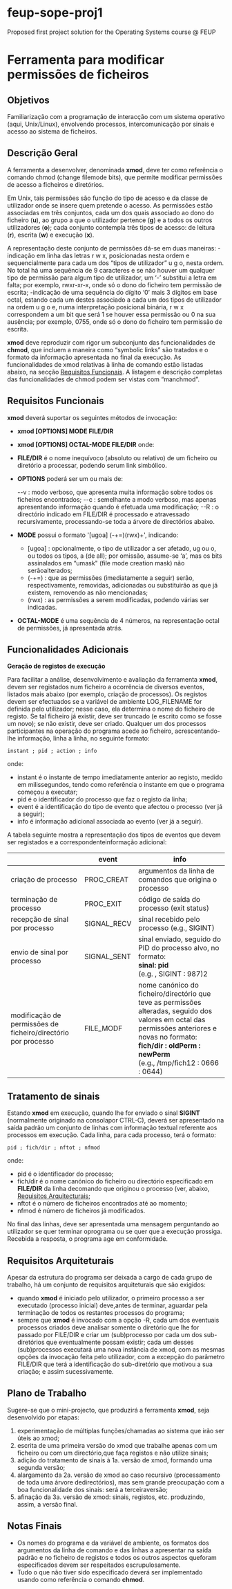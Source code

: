 # feup-sope-proj1
Proposed first project solution for the Operating Systems course @ FEUP 

# Ferramenta para modificar permissões de ficheiros

## Objetivos

Familiarização com a programação de interacção com um sistema operativo (aqui, Unix/Linux), envolvendo processos, intercomunicação por sinais e acesso ao sistema de ficheiros.

## Descrição Geral

A ferramenta a desenvolver, denominada  **xmod**,  deve ter como referência o comando  chmod  (change filemode bits), que permite modificar permissões de acesso a ficheiros e diretórios.

Em Unix, tais permissões são função do tipo de acesso e da classe de utilizador onde se insere quem pretende o acesso. As permissões estão associadas em  três conjuntos, cada um dos quais associado ao dono do ficheiro (**u**), ao grupo a que o utilizador pertence (**g**) e a todos os outros utilizadores   (**o**);   cada   conjunto   contempla   três   tipos   de   acesso:   de   leitura   (**r**),   escrita   (**w**) e execução (**x**).

A representação deste conjunto de permissões dá-se em duas maneiras:
    -indicação em linha das letras r w x, posicionadas nesta ordem e sequencialmente para cada um dos “tipos de utilizador” u g o, nesta ordem. No total há uma sequência de 9 caracteres e se não houver um qualquer tipo de permissão para algum tipo de utilizador, um ‘-’ substitui a letra em falta; por exemplo, rwxr-xr-x, onde só o dono do ficheiro tem permissão de escrita;
    -indicação de uma sequência do dígito ‘0’ mais 3 dígitos em base octal, estando cada um destes     associado   a   cada   um   dos   tipos   de   utilizador   na   ordem  u g  o  e,   numa interpretação posicional binária,  r w x  correspondem a um bit que será  1  se houver essa permissão ou 0 na sua ausência; por exemplo, 0755, onde só o dono do ficheiro tem permissão de escrita.
  
**xmod**  deve reproduzir com rigor um subconjunto das funcionalidades de  **chmod**, que incluem a maneira como “symbolic links” são tratados e o formato da informação apresentada no final da execução. As   funcionalidades   de  xmod  relativas   à   linha   de   comando   estão   listadas   abaixo,   na   secção [Requisitos Funcionais](#requisitos-funcionais). A listagem e descrição completas das funcionalidades de  chmod  podem ser vistas com “manchmod”.

## Requisitos Funcionais
**xmod** deverá suportar os seguintes métodos de invocação:
- **xmod [OPTIONS] MODE FILE/DIR**
- **xmod [OPTIONS] OCTAL-MODE FILE/DIR**
onde:

- **FILE/DIR** é o nome inequívoco (absoluto ou relativo) de um ficheiro ou diretório a processar, podendo serum link simbólico.

- **OPTIONS** poderá ser um ou mais de:

    --v : modo verboso, que apresenta muita informação sobre todos os ficheiros encontrados;
    --c : semelhante   a   modo   verboso,   mas   apenas   apresentando   informação   quando   é   efetuada   uma modificação;
    --R : o directório indicado em FILE/DIR é processado e atravessado recursivamente, processando-se toda a árvore de directórios abaixo.

- **MODE** possui o formato '[ugoa] (-+=)(rwx)+', indicando:

    - [ugoa] :  opcionalmente, o tipo de utilizador a ser afetado, ug ou o, ou todos os tipos, a (de all); por omissão, assume-se ‘a’, mas os bits assinalados em “umask" (file mode creation mask) não serãoalterados;
    - (-+=) : que as permissões (imediatamente a seguir) serão, respectivamente, removidas, adicionadas ou substituirão as que já existem, removendo as não mencionadas;
    - (rwx) : as permissões a serem modificadas, podendo várias ser indicadas.

- **OCTAL-MODE** é uma sequência de 4 números, na representação octal de permissões, já apresentada atrás.

## Funcionalidades Adicionais

**Geração de registos de execução**

Para facilitar a análise, desenvolvimento e avaliação da ferramenta **xmod**, devem ser registados num ficheiro a   ocorrência   de   diversos   eventos,   listados   mais   abaixo   (por   exemplo,   criação   de   processos). Os registos devem ser efectuados se a variável de ambiente  LOG_FILENAME  for definida pelo utilizador; nesse caso, ela determina o nome do ficheiro de registo. Se tal ficheiro já existir, deve ser truncado (e escrito como se fosse um novo); se não existir, deve ser criado.
Qualquer   um   dos   processos   participantes   na   operação   do   programa   acede   ao   ficheiro,   acrescentando-lhe informação, linha a linha, no seguinte formato: 

```instant ; pid ; action ; info```

onde:
- instant é o instante de tempo imediatamente anterior ao registo, medido em milissegundos, tendo como referência o instante em que o programa começou a executar;
- pid é o identificador do processo que faz o registo da linha;
- event é a identificação do tipo de evento que afectou o processo (ver já a seguir);
- info é informação adicional associada ao evento (ver já a seguir).

A tabela seguinte mostra a representação dos tipos de eventos que devem ser registados e a correspondenteinformação adicional:

|    |event|info|
|---|---|---|
|criação de processo| PROC_CREAT |argumentos da linha de comandos que origina o processo|
|terminação de processo| PROC_EXIT |código de saída do processo (exit status)|
|recepção de sinal por processo| SIGNAL_RECV | sinal recebido pelo processo (e.g., SIGINT)|
|envio de sinal por processo| SIGNAL_SENT | sinal enviado, seguido do PID do processo alvo, no formato:<br/> **sinal: pid** <br/>(e.g. , SIGINT : 987)2|
|modificação de permissões de ficheiro/directório por processo| FILE_MODF | nome canónico do ficheiro/directório que teve as permissões alteradas, seguido dos valores em octal das permissões anteriores e novas no formato: <br/> **fich/dir : oldPerm : newPerm** <br/> (e.g., /tmp/fich12 : 0666 : 0644)|

## Tratamento de sinais

Estando  **xmod**  em execução, quando lhe for enviado o sinal **SIGINT** (normalmente originado na consolapor  CTRL-C),   deverá   ser   apresentado   na   saída   padrão   um   conjunto   de   linhas   com   informação   textual referente aos processos em execução. Cada linha, para cada processo, terá o formato:

```pid ; fich/dir ; nftot ; nfmod```

onde:

- pid é o identificador do processo;
- fich/dir  é o nome canónico do ficheiro ou directório especificado em  **FILE/DIR**  da linha decomando que originou o processo (ver, abaixo, [Requisitos Arquitecturais](#requisitos-arquitecturais);
- nftot é o número de ficheiros encontrados até ao momento;
- nfmod é número de ficheiros já modificados.

No   final   das   linhas,   deve   ser   apresentada   uma   mensagem   perguntando   ao   utilizador   se   quer   terminar   oprograma ou se quer que a execução prossiga. Recebida a resposta, o programa age em conformidade.

## Requisitos Arquiteturais

Apesar da estrutura do programa ser deixada a cargo de cada grupo de trabalho, há um conjunto de requisitos arquiteturais que são exigidos:
- quando **xmod** é iniciado pelo utilizador, o primeiro processo a ser executado (processo inicial) deve,antes de terminar, aguardar pela terminação de todos os restantes processos do programa;
- sempre   que  **xmod**  é   invocado   com   a   opção  -R,   cada   um   dos   eventuais   processos   criados   deve analisar somente o diretório que lhe for passado por FILE/DIR e criar um (sub)processo por cada um dos sub-diretórios que eventualmente possam existir; cada um desses (sub)processos executará uma   nova   instância   de  xmod,   com   as   mesmas   opções   da   invocação   feita   pelo   utilizador,   com   a excepção   do   parâmetro  FILE/DIR  que   terá   a   identificação   do   sub-diretório   que   motivou   a   sua criação; e assim sucessivamente.

## Plano de Trabalho

Sugere-se que o mini-projecto, que produzirá a ferramenta **xmod**, seja desenvolvido por etapas:
1. experimentação de múltiplas funções/chamadas ao sistema que irão ser úteis ao xmod;
2. escrita de uma primeira versão do xmod que trabalhe apenas com um ficheiro ou com um directório,que faça registos e não utilize sinais;
3. adição do tratamento de sinais à 1a. versão de xmod, formando uma segunda versão;
4. alargamento   da   2a.   versão   de  xmod  ao   caso   recursivo   (processamento   de   toda   uma   árvore   dedirectórios),   mas   sem   grande   preocupação   com   a   boa   funcionalidade   dos   sinais:   será   a   terceiraversão;
5. afinação da 3a. versão de xmod: sinais, registos, etc. produzindo, assim, a versão final.

## Notas Finais

- Os nomes do programa e da variável de ambiente, os formatos dos argumentos da linha de comando e das linhas a apresentar na saída padrão e no ficheiro de registos e todos os outros aspectos queforam especificados devem ser respeitados escrupulosamente.
- Tudo o que não tiver sido especificado deverá ser implementado usando como referência o comando **chmod**.
